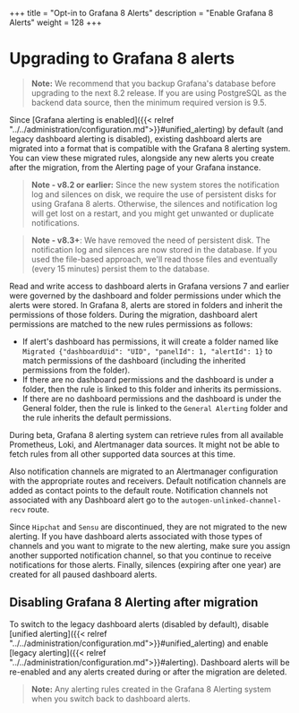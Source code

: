 +++
title = "Opt-in to Grafana 8 Alerts"
description = "Enable Grafana 8 Alerts"
weight = 128
+++

# Upgrading to Grafana 8 alerts

> **Note:** We recommend that you backup Grafana's database before upgrading to the next 8.2 release. If you are using PostgreSQL as the backend data source, then the minimum required version is 9.5.

Since [Grafana alerting is enabled]({{< relref "../../administration/configuration.md">}}#unified_alerting) by default (and legacy dashboard alerting is disabled), existing dashboard alerts are migrated into a format that is compatible with the Grafana 8 alerting system. You can view these migrated rules, alongside any new alerts you create after the migration, from the Alerting page of your Grafana instance.

> **Note - v8.2 or earlier:** Since the new system stores the notification log and silences on disk, we require the use of persistent disks for using Grafana 8 alerts. Otherwise, the silences and notification log will get lost on a restart, and you might get unwanted or duplicate notifications.

> **Note - v8.3+**: We have removed the need of persistent disk. The notification log and silences are now stored in the database. If you used the file-based approach, we'll read those files and eventually (every 15 minutes) persist them to the database.

Read and write access to dashboard alerts in Grafana versions 7 and earlier were governed by the dashboard and folder permissions under which the alerts were stored. In Grafana 8, alerts are stored in folders and inherit the permissions of those folders. During the migration, dashboard alert permissions are matched to the new rules permissions as follows:

- If alert's dashboard has permissions, it will create a folder named like `Migrated {"dashboardUid": "UID", "panelId": 1, "alertId": 1}` to match permissions of the dashboard (including the inherited permissions from the folder).
- If there are no dashboard permissions and the dashboard is under a folder, then the rule is linked to this folder and inherits its permissions.
- If there are no dashboard permissions and the dashboard is under the General folder, then the rule is linked to the `General Alerting` folder and the rule inherits the default permissions.

During beta, Grafana 8 alerting system can retrieve rules from all available Prometheus, Loki, and Alertmanager data sources. It might not be able to fetch rules from all other supported data sources at this time.

Also notification channels are migrated to an Alertmanager configuration with the appropriate routes and receivers. Default notification channels are added as contact points to the default route. Notification channels not associated with any Dashboard alert go to the `autogen-unlinked-channel-recv` route.

Since `Hipchat` and `Sensu` are discontinued, they are not migrated to the new alerting. If you have dashboard alerts associated with those types of channels and you want to migrate to the new alerting, make sure you assign another supported notification channel, so that you continue to receive notifications for those alerts.
Finally, silences (expiring after one year) are created for all paused dashboard alerts.

## Disabling Grafana 8 Alerting after migration

To switch to the legacy dashboard alerts (disabled by default), disable [unified alerting]({{< relref "../../administration/configuration.md">}}#unified_alerting) and enable [legacy alerting]({{< relref "../../administration/configuration.md">}}#alerting). Dashboard alerts will be re-enabled and any alerts created during or after the migration are deleted.

> **Note:** Any alerting rules created in the Grafana 8 Alerting system when you switch back to dashboard alerts.
